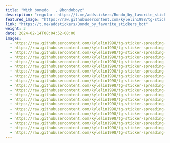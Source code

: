 ```yaml
---
title: "With bonedo   , @bondoboyz"
description: "regular: https://t.me/addstickers/Bondo_by_favorite_stickers_bot"
featured_image: "https://raw.githubusercontent.com/kylelin1998/tg-sticker-spreading-worldwide-images/main/img/5a4f5713-540c-42fb-a56d-e786a2791eb0.jpg"
link: "https://t.me/addstickers/Bondo_by_favorite_stickers_bot"
weight: 3
date: 2024-02-14T08:04:52+08:00
images:
  - https://raw.githubusercontent.com/kylelin1998/tg-sticker-spreading-worldwide-images/main/img/5a4f5713-540c-42fb-a56d-e786a2791eb0.jpg
  - https://raw.githubusercontent.com/kylelin1998/tg-sticker-spreading-worldwide-images/main/img/1879cc51-1056-44cc-bdde-f5900b69feaa.jpg
  - https://raw.githubusercontent.com/kylelin1998/tg-sticker-spreading-worldwide-images/main/img/2748040e-66a6-44f8-a1ce-be76486a020c.jpg
  - https://raw.githubusercontent.com/kylelin1998/tg-sticker-spreading-worldwide-images/main/img/add172e0-3930-4a40-a1db-03b5008071ab.jpg
  - https://raw.githubusercontent.com/kylelin1998/tg-sticker-spreading-worldwide-images/main/img/2bb9df86-ce58-46a9-85e6-6b182657b0a9.jpg
  - https://raw.githubusercontent.com/kylelin1998/tg-sticker-spreading-worldwide-images/main/img/6ea4f431-da76-44e7-83e3-e72c80d896f6.jpg
  - https://raw.githubusercontent.com/kylelin1998/tg-sticker-spreading-worldwide-images/main/img/1ba102f6-f7bc-4027-a3f3-e3d1cfc4213d.jpg
  - https://raw.githubusercontent.com/kylelin1998/tg-sticker-spreading-worldwide-images/main/img/394dbbbe-b306-437f-a4d7-1c3044e5f666.jpg
  - https://raw.githubusercontent.com/kylelin1998/tg-sticker-spreading-worldwide-images/main/img/fab88a98-2e59-4a45-9c27-359fea16c13d.jpg
  - https://raw.githubusercontent.com/kylelin1998/tg-sticker-spreading-worldwide-images/main/img/9a05599f-e2f9-410b-9e56-7b73639c5d86.jpg
  - https://raw.githubusercontent.com/kylelin1998/tg-sticker-spreading-worldwide-images/main/img/a3fb76ed-c6ab-4e8a-99ca-96f787db2982.jpg
  - https://raw.githubusercontent.com/kylelin1998/tg-sticker-spreading-worldwide-images/main/img/e0e714c8-ffd8-422c-bdb9-cc490de2068f.jpg
  - https://raw.githubusercontent.com/kylelin1998/tg-sticker-spreading-worldwide-images/main/img/aa7752be-3289-4e06-837a-2850eabef920.jpg
  - https://raw.githubusercontent.com/kylelin1998/tg-sticker-spreading-worldwide-images/main/img/70aba95f-3be2-4d2d-8986-35a0d996defc.jpg
  - https://raw.githubusercontent.com/kylelin1998/tg-sticker-spreading-worldwide-images/main/img/60527a0c-8ca8-4f72-a197-f6046a1e7b6b.jpg
  - https://raw.githubusercontent.com/kylelin1998/tg-sticker-spreading-worldwide-images/main/img/3fbb1161-a97a-4f2a-bf7c-c1b2d4a53d3d.jpg
  - https://raw.githubusercontent.com/kylelin1998/tg-sticker-spreading-worldwide-images/main/img/b413c639-3043-41ef-aed3-ca791d4377f8.jpg
  - https://raw.githubusercontent.com/kylelin1998/tg-sticker-spreading-worldwide-images/main/img/47592365-cafa-49c9-9ab9-023e57f0e714.jpg
  - https://raw.githubusercontent.com/kylelin1998/tg-sticker-spreading-worldwide-images/main/img/39184931-40c2-4177-ad4f-c11593a3b19d.jpg
  - https://raw.githubusercontent.com/kylelin1998/tg-sticker-spreading-worldwide-images/main/img/619a35a3-1467-43ea-af1e-85f9689f0f76.jpg
---
```

